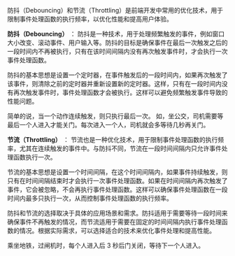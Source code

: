 防抖（Debouncing）和节流（Throttling）是前端开发中常用的优化技术，用于限制事件处理函数的执行频率，以优化性能和提高用户体验。

**防抖（Debouncing）** ：
防抖是一种技术，用于处理频繁触发的事件，例如窗口大小改变、滚动事件、用户输入等。防抖的目标是确保事件在最后一次触发之后的一段时间内不再被执行，只有在该时间间隔内没有再次触发事件时，才会执行一次事件处理函数。

防抖的基本思想是设置一个定时器，在事件触发后的一段时间内，如果再次触发了该事件，则清除之前的定时器并重新设置新的定时器。这样，只有在一段时间内没有再次触发事件时，事件处理函数才会被执行。这样可以避免频繁触发事件导致的性能问题。

简单的说，当一个动作连续触发，则只执行最后一次。 如，坐公交，司机需要等最后一个人进入才能关门。每次进入一个人，司机就会多等待几秒再关门。

**节流（Throttling）** ：
节流也是一种优化技术，用于限制事件处理函数的执行频率，尤其在连续触发的事件中。与防抖不同，节流在一段时间间隔内只允许事件处理函数执行一次。

节流的基本思想是设置一个时间间隔，在这个时间间隔内，如果事件持续触发，则只有在时间间隔结束时才会执行一次事件处理函数。如果在时间间隔内再次触发了事件，它会被忽略，不会再执行事件处理函数。这样可以确保事件处理函数在一段时间内最多只执行一次，从而控制事件处理函数的执行频率。

防抖和节流的选择取决于具体的应用场景和需求。防抖适用于需要等待一段时间来确保事件不再触发的情况，而节流适用于需要在固定的时间间隔内执行事件处理函数的情况。根据实际需求，可以选择适合的技术来优化事件处理和提高性能。

乘坐地铁，过闸机时，每个人进入后 3 秒后门关闭，等待下一个人进入。
